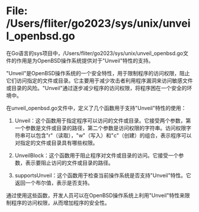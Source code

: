 # File: /Users/fliter/go2023/sys/unix/unveil_openbsd.go

在Go语言的sys项目中，/Users/fliter/go2023/sys/unix/unveil_openbsd.go文件的作用是为OpenBSD操作系统提供对于"Unveil"特性的支持。

"Unveil"是OpenBSD操作系统的一个安全特性，用于限制程序的访问权限，阻止它们访问指定的文件或目录。它主要用于减少攻击者利用程序漏洞来访问敏感文件或目录的风险。"Unveil"通过逐步减少程序的访问权限，将程序困在一个安全的环境中。

在unveil_openbsd.go文件中，定义了几个函数用于支持"Unveil"特性的使用：

1. Unveil：这个函数用于指定程序可以访问的文件或目录。它接受两个参数，第一个参数是文件或目录的路径，第二个参数是访问权限的字符串。访问权限字符串可以包含"r"（读取），"w"（写入）和"c"（创建）的组合，表示程序可以对指定的文件或目录具有哪些权限。

2. UnveilBlock：这个函数用于阻止程序对文件或目录的访问。它接受一个参数，表示要阻止访问的文件或目录的路径。

3. supportsUnveil：这个函数用于检查当前操作系统是否支持"Unveil"特性。它返回一个布尔值，表示是否支持。

通过使用这些函数，开发人员可以在OpenBSD操作系统上利用"Unveil"特性来限制程序的访问权限，从而增加程序的安全性。

